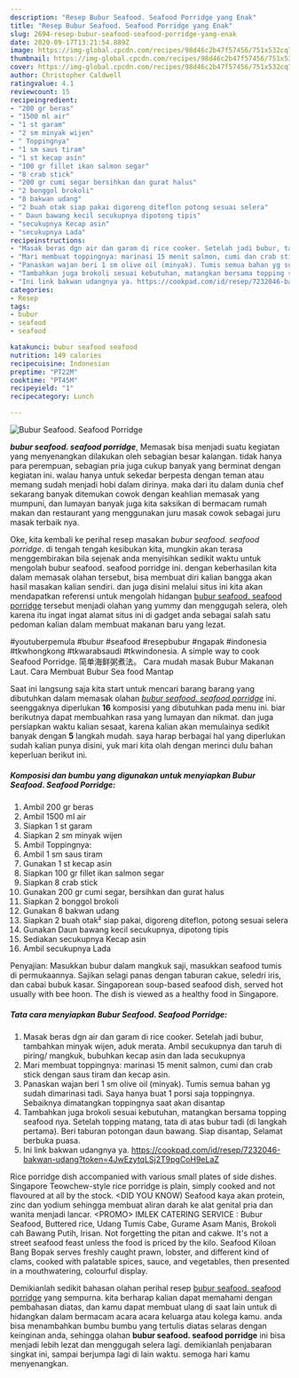 ```yaml
---
description: "Resep Bubur Seafood. Seafood Porridge yang Enak"
title: "Resep Bubur Seafood. Seafood Porridge yang Enak"
slug: 2694-resep-bubur-seafood-seafood-porridge-yang-enak
date: 2020-09-17T13:21:54.889Z
image: https://img-global.cpcdn.com/recipes/98d46c2b47f57456/751x532cq70/bubur-seafood-seafood-porridge-foto-resep-utama.jpg
thumbnail: https://img-global.cpcdn.com/recipes/98d46c2b47f57456/751x532cq70/bubur-seafood-seafood-porridge-foto-resep-utama.jpg
cover: https://img-global.cpcdn.com/recipes/98d46c2b47f57456/751x532cq70/bubur-seafood-seafood-porridge-foto-resep-utama.jpg
author: Christopher Caldwell
ratingvalue: 4.1
reviewcount: 15
recipeingredient:
- "200 gr beras"
- "1500 ml air"
- "1 st garam"
- "2 sm minyak wijen"
- " Toppingnya"
- "1 sm saus tiram"
- "1 st kecap asin"
- "100 gr fillet ikan salmon segar"
- "8 crab stick"
- "200 gr cumi segar bersihkan dan gurat halus"
- "2 bonggol brokoli"
- "8 bakwan udang"
- "2 buah otak siap pakai digoreng diteflon potong sesuai selera"
- " Daun bawang kecil secukupnya dipotong tipis"
- "secukupnya Kecap asin"
- "secukupnya Lada"
recipeinstructions:
- "Masak beras dgn air dan garam di rice cooker. Setelah jadi bubur, tambahkan minyak wijen, aduk merata. Ambil secukupnya dan taruh di piring/ mangkuk, bubuhkan kecap asin dan lada secukupnya"
- "Mari membuat toppingnya: marinasi 15 menit salmon, cumi dan crab stick dengan saus tiram dan kecap asin."
- "Panaskan wajan beri 1 sm olive oil (minyak). Tumis semua bahan yg sudah dimarinasi tadi. Saya hanya buat 1 porsi saja toppingnya. Sebaiknya dimatangkan toppingnya saat akan disantap"
- "Tambahkan juga brokoli sesuai kebutuhan, matangkan bersama topping seafood nya. Setelah topping matang, tata di atas bubur tadi (di langkah pertama). Beri taburan potongan daun bawang. Siap disantap, Selamat berbuka puasa."
- "Ini link bakwan udangnya ya. https://cookpad.com/id/resep/7232046-bakwan-udang?token=4JwEzytqLSj2T9pgCoH9eLaZ"
categories:
- Resep
tags:
- bubur
- seafood
- seafood

katakunci: bubur seafood seafood 
nutrition: 149 calories
recipecuisine: Indonesian
preptime: "PT22M"
cooktime: "PT45M"
recipeyield: "1"
recipecategory: Lunch

---
```



![Bubur Seafood. Seafood Porridge](https://img-global.cpcdn.com/recipes/98d46c2b47f57456/751x532cq70/bubur-seafood-seafood-porridge-foto-resep-utama.jpg)

<b><i>bubur seafood. seafood porridge</i></b>, Memasak bisa menjadi suatu kegiatan yang menyenangkan dilakukan oleh sebagian besar kalangan. tidak hanya para perempuan, sebagian pria juga cukup banyak yang berminat dengan kegiatan ini. walau hanya untuk sekedar berpesta dengan teman atau memang sudah menjadi hobi dalam dirinya. maka dari itu dalam dunia chef sekarang banyak ditemukan cowok dengan keahlian memasak yang mumpuni, dan lumayan banyak juga kita saksikan di bermacam rumah makan dan restaurant yang menggunakan juru masak cowok sebagai juru masak terbaik nya.

Oke, kita kembali ke perihal resep masakan <i>bubur seafood. seafood porridge</i>. di tengah tengah kesibukan kita, mungkin akan terasa menggembirakan bila sejenak anda menyisihkan sedikit waktu untuk mengolah bubur seafood. seafood porridge ini. dengan keberhasilan kita dalam memasak olahan tersebut, bisa membuat diri kalian bangga akan hasil masakan kalian sendiri. dan juga disini melalui situs ini kita akan mendapatkan referensi untuk mengolah hidangan <u>bubur seafood. seafood porridge</u> tersebut menjadi olahan yang yummy dan menggugah selera, oleh karena itu ingat ingat alamat situs ini di gadget anda sebagai salah satu pedoman kalian dalam membuat makanan baru yang lezat.

#youtuberpemula #bubur #seafood #resepbubur #ngapak #indonesia #tkwhongkong #tkwarabsaudi #tkwindonesia. A simple way to cook Seafood Porridge. 简单海鲜粥煮法。 Cara mudah masak Bubur Makanan Laut. Cara Membuat Bubur Sea food Mantap


Saat ini langsung saja kita start untuk mencari barang barang yang dibutuhkan dalam memasak olahan <u><i>bubur seafood. seafood porridge</i></u> ini. seenggaknya diperlukan <b>16</b> komposisi yang dibutuhkan pada menu ini. biar berikutnya dapat membuahkan rasa yang lumayan dan nikmat. dan juga persiapkan waktu kalian sesaat, karena kalian akan memulainya sedikit banyak dengan <b>5</b> langkah mudah. saya harap berbagai hal yang diperlukan sudah kalian punya disini, yuk mari kita olah dengan merinci dulu bahan keperluan berikut ini.

<!--inarticleads1-->

##### Komposisi dan bumbu yang digunakan untuk menyiapkan Bubur Seafood. Seafood Porridge:

1. Ambil 200 gr beras
1. Ambil 1500 ml air
1. Siapkan 1 st garam
1. Siapkan 2 sm minyak wijen
1. Ambil  Toppingnya:
1. Ambil 1 sm saus tiram
1. Gunakan 1 st kecap asin
1. Siapkan 100 gr fillet ikan salmon segar
1. Siapkan 8 crab stick
1. Gunakan 200 gr cumi segar, bersihkan dan gurat halus
1. Siapkan 2 bonggol brokoli
1. Gunakan 8 bakwan udang
1. Siapkan 2 buah otak² siap pakai, digoreng diteflon, potong sesuai selera
1. Gunakan  Daun bawang kecil secukupnya, dipotong tipis
1. Sediakan secukupnya Kecap asin
1. Ambil secukupnya Lada


Penyajian: Masukkan bubur dalam mangkuk saji, masukkan seafood tumis di permukaannya. Sajikan selagi panas dengan taburan cakue, seledri iris, dan cabai bubuk kasar. Singaporean soup-based seafood dish, served hot usually with bee hoon. The dish is viewed as a healthy food in Singapore. 

<!--inarticleads2-->

##### Tata cara menyiapkan Bubur Seafood. Seafood Porridge:

1. Masak beras dgn air dan garam di rice cooker. Setelah jadi bubur, tambahkan minyak wijen, aduk merata. Ambil secukupnya dan taruh di piring/ mangkuk, bubuhkan kecap asin dan lada secukupnya
1. Mari membuat toppingnya: marinasi 15 menit salmon, cumi dan crab stick dengan saus tiram dan kecap asin.
1. Panaskan wajan beri 1 sm olive oil (minyak). Tumis semua bahan yg sudah dimarinasi tadi. Saya hanya buat 1 porsi saja toppingnya. Sebaiknya dimatangkan toppingnya saat akan disantap
1. Tambahkan juga brokoli sesuai kebutuhan, matangkan bersama topping seafood nya. Setelah topping matang, tata di atas bubur tadi (di langkah pertama). Beri taburan potongan daun bawang. Siap disantap, Selamat berbuka puasa.
1. Ini link bakwan udangnya ya. https://cookpad.com/id/resep/7232046-bakwan-udang?token=4JwEzytqLSj2T9pgCoH9eLaZ


Rice porridge dish accompanied with various small plates of side dishes. Singapore Teowchew-style rice porridge is plain, simply cooked and not flavoured at all by the stock. &lt;DID YOU KNOW) Seafood kaya akan protein, zinc dan yodium sehingga membuat aliran darah ke alat genital pria dan wanita menjadi lancar. &lt;PROMO&gt; IMLEK CATERING SERVICE : Bubur Seafood, Buttered rice, Udang Tumis Cabe, Gurame Asam Manis, Brokoli cah Bawang Putih, Irisan. Not forgetting the pitan and cakwe. It&#39;s not a street seafood feast unless the food is priced by the kilo. Seafood Kiloan Bang Bopak serves freshly caught prawn, lobster, and different kind of clams, cooked with palatable spices, sauce, and vegetables, then presented in a mouthwatering, colourful display. 

Demikianlah sedikit bahasan olahan perihal resep <u>bubur seafood. seafood porridge</u> yang sempurna. kita berharap kalian dapat memahami dengan pembahasan diatas, dan kamu dapat membuat ulang di saat lain untuk di hidangkan dalam bermacam acara acara keluarga atau kolega kamu. anda bisa menambahkan bumbu bumbu yang tertulis diatas selaras dengan keinginan anda, sehingga olahan <b>bubur seafood. seafood porridge</b> ini bisa menjadi lebih lezat dan menggugah selera lagi. demikianlah penjabaran singkat ini, sampai berjumpa lagi di lain waktu. semoga hari kamu menyenangkan.
